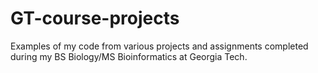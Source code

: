 # GT-course-projects
Examples of my code from various projects and assignments completed during my BS Biology/MS Bioinformatics at Georgia Tech.

